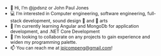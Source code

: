 - 👋 Hi, I’m @jpdsnz or John Paul Jones
- 💻 I’m interested in Computer engineering, software engineering, full-stack development, sound design 🎵 and 🎨 arts
- 📖 I’m currently learning Angular and MongoDb for application development, and .NET Core Development
- 🎨 I’m looking to collaborate on any projects to gain experience and widen my programming palette.
- 📫 You can reach me at jpjcompeng@gmail.com!

<!---
jpdsnz/jpdsnz is a ✨ special ✨ repository because its `README.md` (this file) appears on your GitHub profile.
You can click the Preview link to take a look at your changes.
--->
